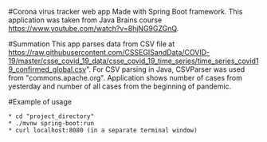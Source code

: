 #Corona virus tracker web app
Made with Spring Boot framework.
This application was taken from Java Brains course https://www.youtube.com/watch?v=8hjNG9GZGnQ.

#Summation
This app parses data from CSV file at https://raw.githubusercontent.com/CSSEGISandData/COVID-19/master/csse_covid_19_data/csse_covid_19_time_series/time_series_covid19_confirmed_global.csv".
For CSV parsing in Java, CSVParser was used from "commons.apache.org".
Application shows number of cases from yesterday and number of all cases from the beginning of pandemic.

#Example of usage

```
* cd "project_directory"
* ./mvnw spring-boot:run
* curl localhost:8080 (in a separate terminal window)
```
